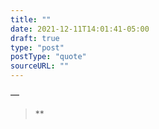 ```yaml
---
title: ""
date: 2021-12-11T14:01:41-05:00
draft: true
type: "post"
postType: "quote"
sourceURL: ""
---
```

—

>**

